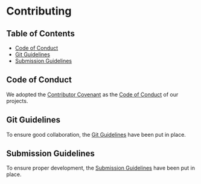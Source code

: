 # Contributing

## Table of Contents

- [Code of Conduct](#code-of-conduct)
- [Git Guidelines](#git-guidelines)
- [Submission Guidelines](#submission-guidelines)

## Code of Conduct

We adopted the [Contributor Covenant](https://www.contributor-covenant.org/version/2/0/code_of_conduct/) as the [Code of Conduct](CODE_OF_CONDUCT.md) of our projects.

## Git Guidelines

To ensure good collaboration, the [Git Guidelines](GIT_GUIDELINES.md) have been put in place.

## Submission Guidelines

To ensure proper development, the [Submission Guidelines](SUBMISSION_GUIDELINES.md) have been put in place.
